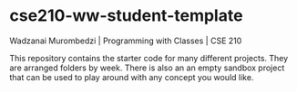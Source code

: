# cse210-ww-student-template
Wadzanai Murombedzi | Programming with Classes | CSE 210

This repository contains the starter code for many different projects. They are arranged folders by week. There is also an an empty sandbox project that can be used to play around with any concept you would like.

